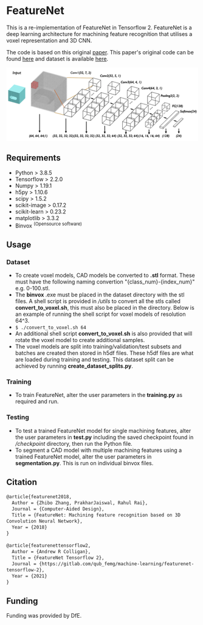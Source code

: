 # FeatureNet
This is a re-implementation of FeatureNet in Tensorflow 2. FeatureNet is a deep learning architecture for machining feature recognition that utilises a voxel representation and 3D CNN.

The code is based on this original [paper](https://www.sciencedirect.com/science/article/abs/pii/S0010448518301349). This paper's original code can be found [here](https://github.com/zibozzb/FeatureNet) and dataset is available [here](https://github.com/madlabub/Machining-feature-dataset).

![featurenet_network](imgs/featurenet.png)

## Requirements
- Python > 3.8.5
- Tensorflow > 2.2.0
- Numpy > 1.19.1
- h5py > 1.10.6
- scipy > 1.5.2
- scikit-image > 0.17.2
- scikit-learn > 0.23.2
- matplotlib > 3.3.2
- Binvox <sup>(Opensource software)</sup>

## Usage
### Dataset
- To create voxel models, CAD models be converted to **.stl** format. These must have the following naming convertion "{class_num}-{index_num}" e.g. 0-100.stl.
- The **binvox** .exe must be placed in the dataset directory with the stl files. A shell script is provided in */utils* to convert all the stls called **convert_to_voxel.sh**, this must also be placed in the directory. Below is an example of running the shell script for voxel models of resolution 64^3.
- `$ ./convert_to_voxel.sh 64`
- An additional shell script **convert_to_voxel.sh** is also provided that will rotate the voxel model to create additional samples.
- The voxel models are split into training/validation/test subsets and batches are created then stored in h5df files. These h5df files are what are loaded during training and testing. This dataset split can be achieved by running **create_dataset_splits.py**.

### Training
- To train FeatureNet, alter the user parameters in the **training.py** as required and run.

### Testing
- To test a trained FeatureNet model for single machining features, alter the user parameters in **test.py** including the saved checkpoint found in */checkpoint* directory, then run the Python file.
- To segment a CAD model with multiple machining features using a trained FeatureNet model, alter the user parameters in **segmentation.py**. This is run on individual binvox files.


## Citation
    @article{featurenet2018,
      Author = {Zhibo Zhang, PrakharJaiswal, Rahul Rai},
      Journal = {Computer-Aided Design},
      Title = {FeatureNet: Machining feature recognition based on 3D Convolution Neural Network},
      Year = {2018}
    }

    @article{featurenettensorflow2,
      Author = {Andrew R Colligan},
      Title = {FeatureNet Tensorflow 2},
      Journal = {https://gitlab.com/qub_femg/machine-learning/featurenet-tensorflow-2},
      Year = {2021}
    }

## Funding
Funding was provided by DfE.
